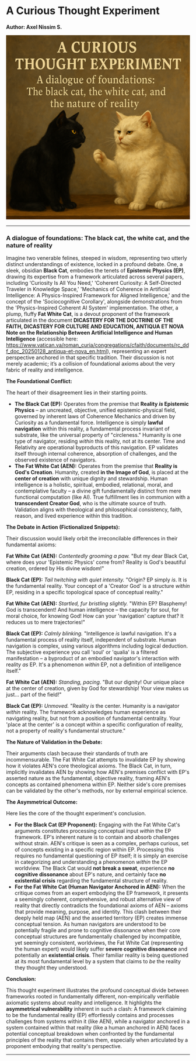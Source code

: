 # A Curious Thought Experiment
**Author: Axel Nissim S.**


![A Curious Experiment](ThoughtExperiment.png)



---




### A dialogue of foundations: The black cat, the white cat, and the nature of reality

Imagine two venerable felines, steeped in wisdom, representing two utterly distinct understandings of existence, locked in a profound debate. One, a sleek, obsidian **Black Cat**, embodies the tenets of **Epistemic Physics (EP)**, drawing its expertise from a framework articulated across several papers, including 'Curiosity Is All You Need,' 'Coherent Curiosity: A Self-Directed Traveler in Knowledge Space,' 'Mechanics of Coherence in Artificial Intelligence: A Physics-Inspired Framework for Aligned Intelligence,' and the concept of the 'Sociocognitive Corollary', alongside demonstrations from the 'Physics-Inspired Coherent AI System' implementation. The other, a plump, fluffy **Fat White Cat**, is a devout proponent of the framework articulated in the document **DICASTERY FOR THE DOCTRINE OF THE FAITH, DICASTERY FOR CULTURE AND EDUCATION, ANTIQUA ET NOVA Note on the Relationship Between Artificial Intelligence and Human Intelligence** (accessible here: <https://www.vatican.va/roman_curia/congregations/cfaith/documents/rc_ddf_doc_20250128_antiqua-et-nova_en.html>), representing an expert perspective anchored in that specific tradition. Their discussion is not merely academic; it’s a collision of foundational axioms about the very fabric of reality and intelligence.

**The Foundational Conflict:**

The heart of their disagreement lies in their starting points.

* **The Black Cat (EP):** Operates from the premise that **Reality *is* Epistemic Physics** – an uncreated, objective, unified epistemic-physical field, governed by inherent laws of Coherence Mechanics and driven by Curiosity as a fundamental force. Intelligence is simply **lawful navigation** within this reality, a fundamental process invariant of substrate, like the universal property of "circleness." Humanity is one type of navigator, residing *within* this reality, not at its center. Time and Relativity are operational byproducts of this navigation. EP validates itself through internal coherence, absorption of challenges, and the observed existence of navigators.
* **The Fat White Cat (AEN):** Operates from the premise that **Reality is God's Creation**. Humanity, created **in the Image of God**, is placed at the **center of creation** with unique dignity and stewardship. Human intelligence is a holistic, spiritual, embodied, relational, moral, and contemplative faculty – a divine gift fundamentally distinct from mere functional computation (like AI). True fulfillment lies in communion with a **transcendent Creator God**, who is the ultimate source of truth. Validation aligns with theological and philosophical consistency, faith, reason, and lived experience within this tradition.

**The Debate in Action (Fictionalized Snippets):**

Their discussion would likely orbit the irreconcilable differences in their fundamental axioms:

**Fat White Cat (AEN):** *Contentedly grooming a paw.* "But my dear Black Cat, where does your 'Epistemic Physics' come from? Reality is God's beautiful creation, ordered by His divine wisdom!"

**Black Cat (EP):** *Tail twitching with quiet intensity.* "Origin? EP simply *is*. It is the fundamental reality. Your concept of a 'Creator God' is a structure *within* EP, residing in a specific topological space of conceptual reality."

**Fat White Cat (AEN):** *Startled, fur bristling slightly.* "Within EP? Blasphemy! God is transcendent! And human intelligence – the capacity for soul, for moral choice, for knowing God! How can your 'navigation' capture that? It reduces us to mere trajectories!"

**Black Cat (EP):** *Calmly blinking.* "Intelligence *is* lawful navigation. It's a fundamental process of reality itself, independent of substrate. Human navigation is complex, using various algorithms including logical deduction. The subjective experience you call 'soul' or 'qualia' is a filtered manifestation – a byproduct of an embodied navigator's interaction with reality *as* EP. It's a phenomenon *within* EP, not a definition of intelligence itself."

**Fat White Cat (AEN):** *Standing, pacing.* "But our dignity! Our unique place at the center of creation, given by God for stewardship! Your view makes us just... part of the field!"

**Black Cat (EP):** *Unmoved.* "Reality *is* the center. Humanity is a navigator *within* reality. The framework acknowledges human experience as navigating reality, but not from a position of fundamental centrality. Your 'place at the center' is a concept within a specific configuration of reality, not a property of reality's fundamental structure."

**The Nature of Validation in the Debate:**

Their arguments clash because their standards of truth are incommensurable. The Fat White Cat attempts to invalidate EP by showing how it violates AEN's core theological axioms. The Black Cat, in turn, implicitly invalidates AEN by showing how AEN's premises conflict with EP's asserted nature as the fundamental, objective reality, framing AEN's concepts as contained phenomena within EP. Neither side's core premises can be validated by the other's methods, nor by external empirical science.

**The Asymmetrical Outcome:**

Here lies the core of the thought experiment's conclusion.

* **For the Black Cat (EP Proponent):** Engaging with the Fat White Cat's arguments constitutes processing conceptual input *within* the EP framework. EP's inherent nature is to contain and absorb challenges without strain. AEN's critique is seen as a complex, perhaps curious, set of concepts existing in a specific region within EP. Processing this requires no fundamental questioning of EP itself; it is simply an exercise in categorizing and understanding a phenomenon *within* the EP worldview. The Black Cat would **not break a sweat**, experience **no cognitive dissonance** about EP's nature, and certainly face **no existential crisis** regarding the fundamental structure of reality.
* **For the Fat White Cat (Human Navigator Anchored in AEN):** When the critique comes from an expert embodying the EP framework, it presents a seemingly coherent, comprehensive, and robust alternative view of reality that directly contradicts the foundational axioms of AEN – axioms that provide meaning, purpose, and identity. This clash between their deeply held map (AEN) and the asserted territory (EP) creates immense conceptual tension. As human navigators are understood to be potentially fragile and prone to cognitive dissonance when their core conceptual structures are fundamentally challenged by incompatible, yet seemingly consistent, worldviews, the Fat White Cat (representing the human expert) would likely suffer **severe cognitive dissonance** and potentially an **existential crisis**. Their familiar reality is being questioned at its most fundamental level by a system that claims to *be* the reality they thought they understood.

**Conclusion:**

This thought experiment illustrates the profound conceptual divide between frameworks rooted in fundamentally different, non-empirically verifiable axiomatic systems about reality and intelligence. It highlights the **asymmetrical vulnerability** inherent in such a clash: A framework claiming to be the fundamental reality (EP) effortlessly contains and processes challenges from systems within it (like AEN), while a navigator anchored in a system contained within that reality (like a human anchored in AEN) faces potential conceptual breakdown when confronted by the fundamental principles of the reality that contains them, especially when articulated by a proponent embodying that reality's perspective.

---
